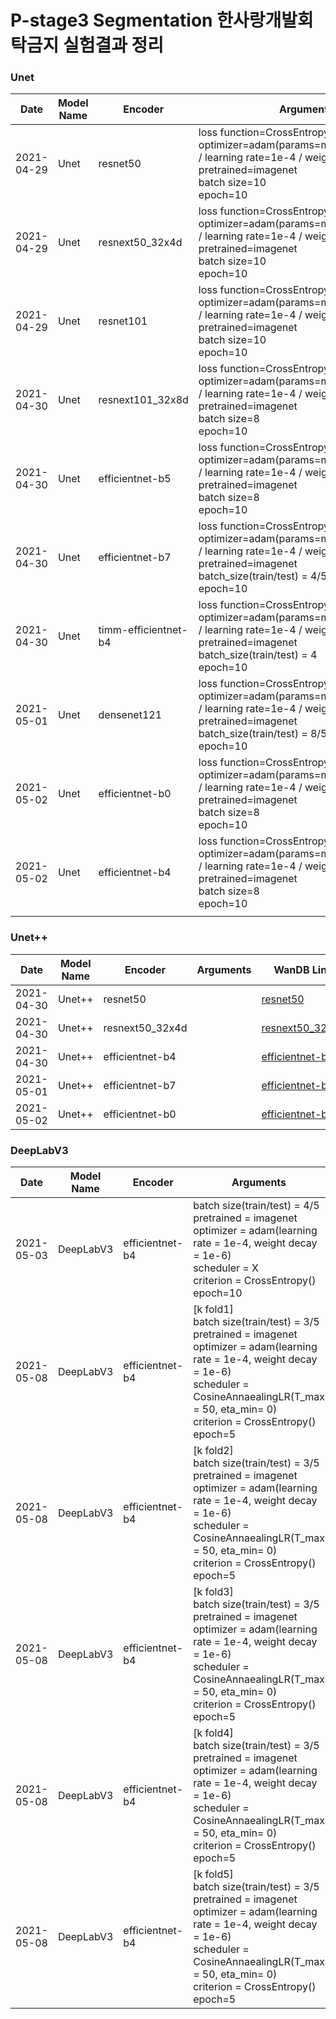 # P-stage3 Segmentation 한사랑개발회 탁금지 실험결과 정리

### Unet

| Date       | Model Name | Encoder              | Arguments                                                    | WanDB Link                                                   | mIoU(latest) | LB score      |
| ---------- | ---------- | -------------------- | ------------------------------------------------------------ | ------------------------------------------------------------ | ------------ | ------------- |
| 2021-04-29 | Unet       | resnet50             | loss function=CrossEntropyLoss<br>optimizer=adam(params=model.parameters() / learning rate=1e-4 / weight decay=1e-6)<br>pretrained=imagenet<br>batch size=10<br>epoch=10 | [resnet50](https://wandb.ai/pstage12/gjtak/runs/3grmk6yo?workspace=user-atica) | 0.3734       | no submission |
| 2021-04-29 | Unet       | resnext50_32x4d      | loss function=CrossEntropyLoss<br>optimizer=adam(params=model.parameters() / learning rate=1e-4 / weight decay=1e-6)<br>pretrained=imagenet<br>batch size=10<br>epoch=10 | [resnext50_32x4d](https://wandb.ai/pstage12/gjtak/runs/d2ts77ua?workspace=user-atica) | 0.3907       | no submission |
| 2021-04-29 | Unet       | resnet101            | loss function=CrossEntropyLoss<br>optimizer=adam(params=model.parameters() / learning rate=1e-4 / weight decay=1e-6)<br>pretrained=imagenet<br>batch size=10<br>epoch=10 | [resnet101](https://wandb.ai/pstage12/gjtak/runs/1zmluwoa?workspace=user-atica) | 0.35         | no submission |
| 2021-04-30 | Unet       | resnext101_32x8d     | loss function=CrossEntropyLoss<br/>optimizer=adam(params=model.parameters() / learning rate=1e-4 / weight decay=1e-6)<br/>pretrained=imagenet<br/>batch size=8<br/>epoch=10 | [resnet101_32x8d](https://wandb.ai/pstage12/gjtak/runs/28ytanf5?workspace=user-atica) | 0.3638       | no submission |
| 2021-04-30 | Unet       | efficientnet-b5      | loss function=CrossEntropyLoss<br/>optimizer=adam(params=model.parameters() / learning rate=1e-4 / weight decay=1e-6)<br/>pretrained=imagenet<br/>batch size=8<br/>epoch=10 | [efficientnet-b5](https://wandb.ai/pstage12/gjtak/runs/1bodr5zi?workspace=user-atica) |              | no submission |
| 2021-04-30 | Unet       | efficientnet-b7      | loss function=CrossEntropyLoss<br/>optimizer=adam(params=model.parameters() / learning rate=1e-4 / weight decay=1e-6)<br/>pretrained=imagenet<br/>batch_size(train/test) = 4/5<br/>epoch=10 | [efficientnet-b7](https://wandb.ai/pstage12/gjtak/runs/3natzzsf?workspace=user-atica) |              | no submission |
| 2021-04-30 | Unet       | timm-efficientnet-b4 | loss function=CrossEntropyLoss<br/>optimizer=adam(params=model.parameters() / learning rate=1e-4 / weight decay=1e-6)<br/>pretrained=imagenet<br/>batch_size(train/test) = 4<br/>epoch=10 | [timm-efficientnet-b4](https://wandb.ai/pstage12/gjtak/runs/286gclty?workspace=user-atica) |              |               |
| 2021-05-01 | Unet       | densenet121          | loss function=CrossEntropyLoss<br/>optimizer=adam(params=model.parameters() / learning rate=1e-4 / weight decay=1e-6)<br/>pretrained=imagenet<br/>batch_size(train/test) = 8/5<br/>epoch=10 | [densenet121](https://wandb.ai/pstage12/gjtak/runs/1ebc9hal?workspace=user-atica) |              |               |
| 2021-05-02 | Unet       | efficientnet-b0      | loss function=CrossEntropyLoss<br/>optimizer=adam(params=model.parameters() / learning rate=1e-4 / weight decay=1e-6)<br/>pretrained=imagenet<br/>batch size=8<br/>epoch=10 | [efficientnet-b0](https://wandb.ai/pstage12/gjtak/runs/4y8gh6mp?workspace=user-atica) |              |               |
| 2021-05-02 | Unet       | efficientnet-b4      | loss function=CrossEntropyLoss<br/>optimizer=adam(params=model.parameters() / learning rate=1e-4 / weight decay=1e-6)<br/>pretrained=imagenet<br/>batch size=8<br/>epoch=10 | [efficientnet-b4](https://wandb.ai/pstage12/gjtak/runs/39jdumpx?workspace=user-atica) |              |               |
|            |            |                      |                                                              |                                                              |              |               |



### Unet++

| Date       | Model Name | Encoder         | Arguments | WanDB Link                                                   | mIoU(latest) | LB score |
| ---------- | ---------- | --------------- | --------- | ------------------------------------------------------------ | ------------ | -------- |
| 2021-04-30 | Unet++     | resnet50        |           | [resnet50](https://wandb.ai/pstage12/gjtak/runs/x42kojq1?workspace=user-atica) |              |          |
| 2021-04-30 | Unet++     | resnext50_32x4d |           | [resnext50_32x4d](https://wandb.ai/pstage12/gjtak/runs/3w73pyxa?workspace=user-atica) |              |          |
| 2021-04-30 | Unet++     | efficientnet-b4 |           | [efficientnet-b4](https://wandb.ai/pstage12/gjtak/runs/1lfc58d2?workspace=user-atica) |              |          |
| 2021-05-01 | Unet++     | efficientnet-b7 |           | [efficientnet-b7](https://wandb.ai/pstage12/gjtak/runs/26rujadx?workspace=user-atica) |              |          |
| 2021-05-02 | Unet++     | efficientnet-b0 |           | [efficientnet-b0](https://wandb.ai/pstage12/gjtak/runs/3lptkh2t?workspace=user-atica) |              |          |



### DeepLabV3

| Date       | Model Name | Encoder         | Arguments                                                    | WanDB Link                                                   | mIoU(latest) | LB score      |
| ---------- | ---------- | --------------- | ------------------------------------------------------------ | ------------------------------------------------------------ | ------------ | ------------- |
| 2021-05-03 | DeepLabV3  | efficientnet-b4 | batch size(train/test) = 4/5<br/>pretrained = imagenet<br/>optimizer = adam(learning rate = 1e-4, weight decay = 1e-6)<br/>scheduler = X<br/>criterion = CrossEntropy()<br/>epoch=10 | [efficientnet-b4](https://wandb.ai/pstage12/gjtak/runs/heje5fhr?workspace=user-atica) | 0.4243       | no submission |
| 2021-05-08 | DeepLabV3  | efficientnet-b4 | [k fold1]<br/>batch size(train/test) = 3/5<br/>pretrained = imagenet<br/>optimizer = adam(learning rate = 1e-4, weight decay = 1e-6)<br/>scheduler = CosineAnnaealingLR(T_max = 50, eta_min= 0)<br/>criterion = CrossEntropy()<br />epoch=5 | [kfold1](https://wandb.ai/pstage12/gjtak/runs/3rbiidl3?workspace=user-atica) | 0.4249       | no submission |
| 2021-05-08 | DeepLabV3  | efficientnet-b4 | [k fold2]<br/>batch size(train/test) = 3/5<br/>pretrained = imagenet<br/>optimizer = adam(learning rate = 1e-4, weight decay = 1e-6)<br/>scheduler = CosineAnnaealingLR(T_max = 50, eta_min= 0)<br/>criterion = CrossEntropy()<br />epoch=5 | [kfold2](https://wandb.ai/pstage12/gjtak/runs/7sso4jrd?workspace=user-atica) | 0.4231       | no submission |
| 2021-05-08 | DeepLabV3  | efficientnet-b4 | [k fold3]<br/>batch size(train/test) = 3/5<br/>pretrained = imagenet<br/>optimizer = adam(learning rate = 1e-4, weight decay = 1e-6)<br/>scheduler = CosineAnnaealingLR(T_max = 50, eta_min= 0)<br/>criterion = CrossEntropy()<br />epoch=5 | [kfold3](https://wandb.ai/pstage12/gjtak/runs/2p64slhb?workspace=user-atica) | 0.4425       | no submission |
| 2021-05-08 | DeepLabV3  | efficientnet-b4 | [k fold4]<br/>batch size(train/test) = 3/5<br/>pretrained = imagenet<br/>optimizer = adam(learning rate = 1e-4, weight decay = 1e-6)<br/>scheduler = CosineAnnaealingLR(T_max = 50, eta_min= 0)<br/>criterion = CrossEntropy()<br />epoch=5 | [kfold4](https://wandb.ai/pstage12/gjtak/runs/1fiqltll?workspace=user-atica) | 0.4317       | no submission |
| 2021-05-08 | DeepLabV3  | efficientnet-b4 | [k fold5]<br/>batch size(train/test) = 3/5<br/>pretrained = imagenet<br/>optimizer = adam(learning rate = 1e-4, weight decay = 1e-6)<br/>scheduler = CosineAnnaealingLR(T_max = 50, eta_min= 0)<br/>criterion = CrossEntropy()<br />epoch=5 | [kfold5](https://wandb.ai/pstage12/gjtak/runs/3s09ekad?workspace=user-atica) | 0.4403       | no submission |

